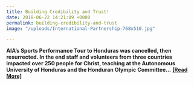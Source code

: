 ```yaml
---
title: Building Credibility and Trust!
date: 2018-06-22 14:21:09 +0000
permalink: building-credibility-and-trust
image: "/uploads/International-Partnership-768x510.jpg"

---
```

**AIA’s Sports Performance Tour to Honduras was cancelled, then resurrected. In the end staff and volunteers from three countries impacted over 250 people for Christ, teaching at the Autonomous University of Honduras and the Honduran Olympic Committee…** [**\[Read More\]**](http://aiasportsperformance.org/wp-content/uploads/2018/06/Building-Credibility-and-Trust-Honduras-2018.pdf)